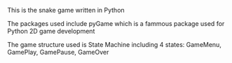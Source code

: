 This is the snake game written in Python

The packages used include pyGame which is a fammous package used for Python 2D game development

The game structure used is State Machine including 4 states: GameMenu, GamePlay, GamePause, GameOver